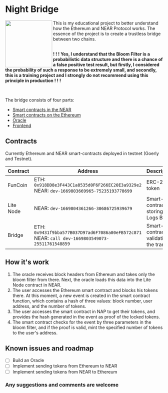 Night Bridge
==========================

<img src="https://www.svgrepo.com/show/225979/bridge-river.svg" align="left" width="150" heigth="150"/>

<div >
This is my educational project to better understand how the Ethereum and NEAR Protocol works.
The essence of the project is to create a trustless bridge between two chains.
</div>

<br>


**! ! ! Yes, I understand that the Bloom Filter is a probabilistic data structure and there is a chance of a false positive test result, but firstly, I considered the probability of such a response to be extremely small, and secondly, this is a training project and I strongly do not recommend using this principle in production ! ! !** 

<br/>

The bridge consists of four parts:
 - [Smart contracts in the NEAR](https://github.com/NutiNaguti/near-bridge)
 - [Smart contracts on the Ethereum](https://github.com/NutiNaguti/ethereum-bridge)
 - [Oracle](https://github.com/NutiNaguti/relayer)
 - [Frontend](https://github.com/NutiNaguti/crystal-bridge)
 
## Contracts 
 
Currently Ethereum and NEAR smart-contracts deployed in testnet (Goerly and Testnet).

| Contract | Address   | Description |
|    -     |     -     |       -     |
| FunCoin  | ETH: `0x918DD8e3F443C1a8535d0F6F266EC20E3a9329e2` <br/> NEAR: `dev-1669803669965-75235193778699` | ERC-20 token |
| Lite Node| NEAR: `dev-1669804361266-30686725939679` | Smart-contract storing Logs Bloom |
| Bridge   | ETH: `0x9431f9bba577B037D97ad6F7086a00eFB572c871` <br/> NEAR: `call dev-1669803549073-25511761548859` | Smart-contract validating the transer|


How it's work
-------------

1. The oracle receives block headers from Ethereum and takes only the bloom filter from there. Next, the oracle loads this data into the Lite Node contract in NEAR.
2. The user accesses the Ethereum smart contract and blocks his tokens there. At this moment, a new event is created in the smart contract function, which contains a hash of three values: block number, user address, and the number of tokens.
3. The user accesses the smart contract in NAP to get their tokens, and provides the hash generated in the event as proof of the locked tokens.
4. The smart contract checks for the event by three parameters in the bloom filter, and if the proof is valid, mint the specified number of tokens to the user's address.

Known issues and roadmap
------------------------

 - [ ] Build an Oracle
 - [ ] Implement sending tokens from Ethereum to NEAR
 - [ ] Implement sending tokens from NEAR to Ethereum

### Any suggestions and comments are welcome
